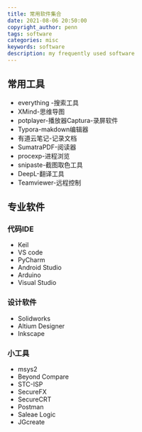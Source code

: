 ```yaml
---
title: 常用软件集合
date: 2021-08-06 20:50:00
copyright_author: penn
tags: software
categories: misc
keywords: software
description: my frequently used software
---
```


## 常用工具

- everything -搜索工具
- XMind-思维导图
- potplayer-播放器Captura-录屏软件
- Typora-makdown编辑器
- 有道云笔记-记录文档
- SumatraPDF-阅读器
- procexp-进程浏览
- snipaste-截图取色工具
- DeepL-翻译工具
- Teamviewer-远程控制

## 专业软件

### 代码IDE

- Keil
- VS code
- PyCharm
- Android Studio
- Arduino
- Visual Studio

### 设计软件

- Solidworks
- Altium Designer
- Inkscape

### 小工具

- msys2
- Beyond Compare
- STC-ISP
- SecureFX
- SecureCRT
- Postman
- Saleae Logic
- JGcreate

